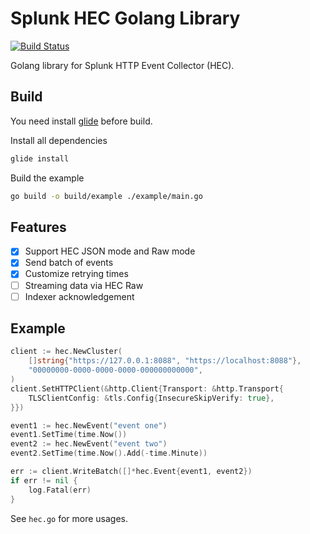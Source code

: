 Splunk HEC Golang Library
=========================

[![Build Status](https://travis-ci.org/fuyufjh/splunk-hec-go.svg?branch=master)](https://travis-ci.org/fuyufjh/splunk-hec-go)

Golang library for Splunk HTTP Event Collector (HEC).

## Build

You need install [glide](https://github.com/Masterminds/glide) before build.

Install all dependencies

```bash
glide install
```

Build the example

```bash
go build -o build/example ./example/main.go
```

## Features

- [x] Support HEC JSON mode and Raw mode
- [x] Send batch of events
- [x] Customize retrying times
- [ ] Streaming data via HEC Raw
- [ ] Indexer acknowledgement

## Example

```go
client := hec.NewCluster(
	[]string{"https://127.0.0.1:8088", "https://localhost:8088"},
	"00000000-0000-0000-0000-000000000000",
)
client.SetHTTPClient(&http.Client{Transport: &http.Transport{
	TLSClientConfig: &tls.Config{InsecureSkipVerify: true},
}})

event1 := hec.NewEvent("event one")
event1.SetTime(time.Now())
event2 := hec.NewEvent("event two")
event2.SetTime(time.Now().Add(-time.Minute))

err := client.WriteBatch([]*hec.Event{event1, event2})
if err != nil {
	log.Fatal(err)
}
```

See `hec.go` for more usages.
